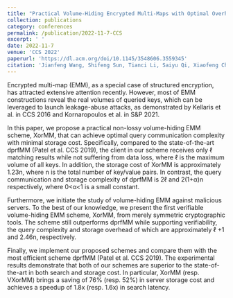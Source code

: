 ```yaml
---
title: "Practical Volume-Hiding Encrypted Multi-Maps with Optimal Overhead and Beyond"
collection: publications
category: conferences
permalink: /publication/2022-11-7-CCS
excerpt: ' '
date: 2022-11-7
venue: 'CCS 2022'
paperurl: 'https://dl.acm.org/doi/10.1145/3548606.3559345'
citation: 'Jianfeng Wang, Shifeng Sun, Tianci Li, Saiyu Qi, Xiaofeng Chen: Practical Volume-Hiding Encrypted Multi-Maps with Optimal Overhead and Beyond. CCS 2022: 2825-2839'
---
```


Encrypted multi-map (EMM), as a special case of structured encryption, has attracted extensive attention recently. However, most of EMM constructions reveal the real volumes of queried keys, which can be leveraged to launch leakage-abuse attacks, as demonstrated by Kellaris et al. in CCS 2016 and Kornaropoulos et al. in S&P 2021.

In this paper, we propose a practical non-lossy volume-hiding EMM scheme, XorMM, that can achieve optimal query communication complexity with minimal storage cost. Specifically, compared to the state-of-the-art dprfMM (Patel et al. CCS 2019), the client in our scheme receives only ℓ matching results while not suffering from data loss, where ℓ is the maximum volume of all keys. In addition, the storage cost of XorMM is approximately 1.23n, where n is the total number of key/value pairs. In contrast, the query communication and storage complexity of dprfMM is 2ℓ and 2(1+α)n respectively, where 0<α<1 is a small constant.

Furthermore, we initiate the study of volume-hiding EMM against malicious servers. To the best of our knowledge, we present the first verifiable volume-hiding EMM scheme, XorMM, from merely symmetric cryptographic tools. The scheme still outperforms dprfMM while supporting verifiability, the query complexity and storage overhead of which are approximately ℓ +1 and 2.46n, respectively.

Finally, we implement our proposed schemes and compare them with the most efficient scheme dprfMM (Patel et al. CCS 2019). The experimental results demonstrate that both of our schemes are superior to the state-of-the-art in both search and storage cost. In particular, XorMM (resp. VXorMM) brings a saving of 76% (resp. 52%) in server storage cost and achieves a speedup of 1.8x (resp. 1.6x) in search latency.

